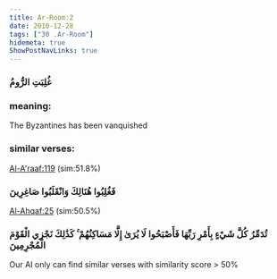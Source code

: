 ```yaml
---
title: Ar-Room:2
date: 2010-12-28
tags: ["30 .Ar-Room"]
hidemeta: true 
ShowPostNavLinks: true 
---
```

### غُلِبَتِ الرُّومُ
### meaning: 
The Byzantines has been vanquished
### similar verses: 

[Al-A'raaf:119](/7/119) (sim:51.8%)

### فَغُلِبُوا هُنَالِكَ وَانْقَلَبُوا صَاغِرِينَ

[Al-Ahqaf:25](/46/25) (sim:50.5%)

### تُدَمِّرُ كُلَّ شَيْءٍ بِأَمْرِ رَبِّهَا فَأَصْبَحُوا لَا يُرَىٰ إِلَّا مَسَاكِنُهُمْ ۚ كَذَٰلِكَ نَجْزِي الْقَوْمَ الْمُجْرِمِينَ

Our AI only can find similar verses with similarity score > 50% 



